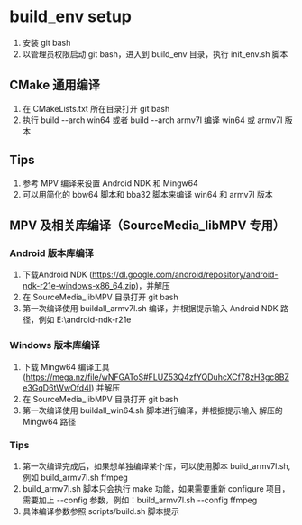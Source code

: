 # build_env setup
1. 安装 git bash
2. 以管理员权限启动 git bash，进入到 build_env 目录，执行 init_env.sh 脚本
## CMake 通用编译
1. 在 CMakeLists.txt 所在目录打开 git bash
2. 执行 build --arch win64 或者 build --arch armv7l 编译 win64 或 armv7l 版本
## Tips
1. 参考 MPV 编译来设置 Android NDK 和 Mingw64 
2. 可以用简化的 bbw64 脚本和 bba32 脚本来编译 win64 和 armv7l 版本
## MPV 及相关库编译（SourceMedia_libMPV 专用）
### Android 版本库编译
1. 下载Android NDK (<https://dl.google.com/android/repository/android-ndk-r21e-windows-x86_64.zip>)，并解压
2. 在 SourceMedia_libMPV 目录打开 git bash
3. 第一次编译使用 buildall_armv7l.sh 编译，并根据提示输入 Android NDK 路径，例如 E:\android-ndk-r21e

### Windows 版本库编译
1. 下载 Mingw64 编译工具 (<https://mega.nz/file/wNFGAToS#FLUZ53Q4zfYQDuhcXCf78zH3gc8BZe3GqD6tWwOfd4I>) 并解压
2. 在 SourceMedia_libMPV 目录打开 git bash
3. 第一次编译使用 buildall_win64.sh 脚本进行编译，并根据提示输入 解压的 Mingw64 路径

### Tips
1. 第一次编译完成后，如果想单独编译某个库，可以使用脚本 build_armv7l.sh, 例如 build_armv7l.sh ffmpeg
2. build_armv7l.sh 脚本只会执行 make 功能，如果需要重新 configure 项目，需要加上 --config 参数，例如：build_armv7l.sh --config ffmpeg
3. 具体编译参数参照 scripts/build.sh 脚本提示
